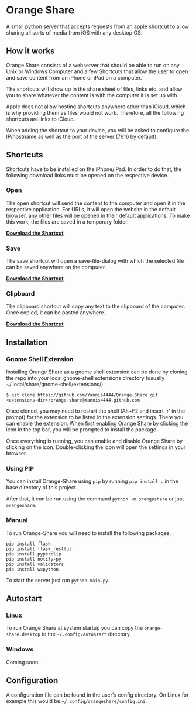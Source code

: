 # Orange Share
A small python server that accepts requests from an apple shortcut to allow sharing all sorts of media from iOS with any desktop OS.

## How it works
Orange Share consists of a webserver that should be able to run on any Unix or Windows Computer and a few Shortcuts
that allow the user to open and save content from an iPhone or iPad on a computer.

The shortcuts will show up in the share sheet of files, links etc. and allow you to share whatever the content is with
the computer it is set up with.

Apple does not allow hosting shortcuts anywhere other than iCloud, which is why providing them as files would not work.
Therefore, all the following shortcuts are links to iCloud.

When adding the shortcut to your device, you will be asked to configure the IP/hostname as well as the port of the server
(7616 by default).

## Shortcuts

Shortcuts have to be installed on the iPhone/iPad. In order to do that, the following download links must be
opened on the respective device.

### Open
The open shortcut will send the content to the computer and open it in the respective application. For URLs, it will open
the website in the default browser, any other files will be opened in their default applications. To make this work, the
files are saved in a temporary folder.

**[Download the Shortcut](https://www.icloud.com/shortcuts/6b62b82bba344323917aeefbc90eb8c8)**

### Save
The save shortcut will open a save-file-dialog with which the selected file can be saved anywhere on the computer.

**[Download the Shortcut](https://www.icloud.com/shortcuts/471a93dd19374c609bd1c37f62c61fc4)**

### Clipboard
The clipboard shortcut will copy any text to the clipboard of the computer. Once copied, it can be pasted anywhere.

**[Download the Shortcut](https://www.icloud.com/shortcuts/af1a507a945f4226990c3a94e54d04d3)**

## Installation
### Gnome Shell Extension

Installing Orange Share as a gnome shell extension can be done by cloning the repo into your local gnome-shell
extensions directory (usually ~/.local/share/gnome-shell/extensions/):

```
$ git clone https://github.com/Yannis4444/Orange-Share.git <extensions-dir>/orange-share@Yannis4444.github.com
```

Once cloned, you may need to restart the shell (Alt+F2 and insert 'r' in the prompt) for the extension to be listed in the extension settings.
There you can enable the extension.
When first enabling Orange Share by clicking the icon in the top bar, you will be prompted to install the package.

Once everything is running, you can enable and disable Orange Share by clicking on the icon.
Double-clicking the icon will open the settings in your browser.

### Using PIP

You can install Orange-Share using `pip` by running `pip install .` in the base directory of this project.

After that, it can be run using the command `python -m orangeshare` or just `orangeshare`.

### Manual

To run Orange-Share you will need to install the following packages.

```shell
pip install flask
pip install flask_restful
pip install pyperclip
pip install notify-py
pip install validators
pip install wxpython
```

To start the server just run `python main.py`.

## Autostart
### Linux

To run Orange Share at system startup you can copy the `orange-share.desktop` to the `~/.config/autostart` directory.

### Windows
Coming soon.

## Configuration

A configuration file can be found in the user's config directory.
On Linux for example this would be `~/.config/orangeshare/config.ini`.